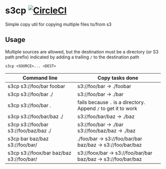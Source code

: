 # s3cp [![CircleCI](https://circleci.com/gh/SourceForgery/s3cp.svg?style=svg)](https://circleci.com/gh/SourceForgery/s3cp)

Simple copy util for copying multiple files to/from s3

## Usage

Multiple sources are allowed, but the destination must be a directory (or S3 path prefix) indicated by adding a trailing `/` to the destination path

```
s3cp <SOURCE>... <DEST>
```

| Command line                             | Copy tasks done                                                   |
| ---------------------------------------- | ----------------------------------------------------------------- |
| s3cp s3://foo/bar foobar                 | s3://foo/bar -> ./foobar                                          |
| s3cp s3://foo/bar ./                     | s3://foo/bar -> ./bar                                             |
| s3cp s3://foo/bar .                      | fails because `.` is a directory. Append `/` to get it to work    |
| s3cp s3://foo/bar/baz ./                 | s3://foo/bar/baz -> ./baz                                         |
| s3cp s3://foo/bar s3://foo/baz/baz ./    | s3://foo/bar -> ./bar<br>s3://foo/baz/baz -> ./baz                |
| s3cp bar baz/baz s3://foo/bar/           | ./foo/bar -> s3://foo/bar/bar<br>baz/baz -> s3://foo/bar/baz     |
| s3cp s3://foox/bar baz/baz s3://foo/bar/ | s3://foox/bar -> s3://foo/bar/bar<br>baz/baz -> s3://foo/bar/baz |
